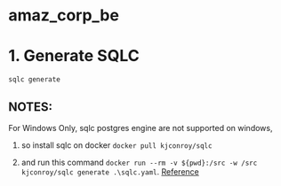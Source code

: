 # amaz_corp_be

# 1. Generate SQLC

```
sqlc generate
```

## NOTES:

For Windows Only, sqlc postgres engine are not supported on windows, 
1. so install sqlc on docker 
`docker pull kjconroy/sqlc` 

2. and run this command
`docker run --rm -v ${pwd}:/src -w /src kjconroy/sqlc generate .\sqlc.yaml`. [Reference](https://docs.sqlc.dev/en/stable/overview/install.html)
